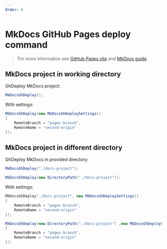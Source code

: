 ```yaml
---
Order: 6
---
```


# MkDocs GitHub Pages deploy command

> For more information see [GitHub Pages site](https://pages.github.com/)
> and [MkDocs guide](https://www.mkdocs.org/user-guide/deploying-your-docs/#github-pages).

## MkDocs project in working directory

GhDeploy MkDocs project:

```c#
MkDocsGhDeploy();
```

With settings:

```c#
MkDocsGhDeploy(new MkDocsGhDeploySettings()
{
    RemoteBranch = "pages-branch",
    RemoteName = "second-origin"
});
```

## MkDocs project in different directory

GhDeploy MkDocs in provided directory:

```c#
MkDocsGhDeploy("./docs-project");
```
```c#
MkDocsGhDeploy(new DirectoryPath("./docs-project"));
```

With settings:

```c#
MkDocsGhDeploy"./docs-project", new MkDocsGhDeploySettings()
{
    RemoteBranch = "pages-branch",
    RemoteName = "second-origin"
});
```
```c#
MkDocsGhDeploy(new DirectoryPath("./docs-project") ,new MkDocsGhDeploySettings()
{
	RemoteBranch = "pages-branch",
    RemoteName = "second-origin"
});
```